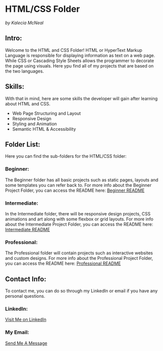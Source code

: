 # HTML/CSS Folder 
<em>by Kalecia McNeal</em>

## Intro: 
Welcome to the HTML and CSS Folder! HTML or HyperText Markup Language is responsible for displaying information as text on a web page. While CSS or Cascading Style Sheets allows the programmer to decorate the page using visuals. Here ypu find all of my projects that are based on the two languages. 

## Skills: 
With that in mind, here are some skills the developer will gain after learning about HTML and CSS. 

- Web Page Structuring and Layout 
- Responsive Design 
- Styling and Animation 
- Semantic HTML & Accessibility

## Folder List: 
Here you can find the sub-folders for the HTML/CSS folder: 

### Beginner: 
The Beginner folder has all basic projects such as static pages, layouts and some templates you can refer back to. For more info about the Beginner Project Folder, you can access the README here: [Beginner README](/HTML-CSS/Beginner/README.md "My Beginner README")

### Intermediate: 
In the Intermediate folder, there will be responsive design projects, CSS animations and art along with some flexbox or grid layouts. For more info about the Intermediate Project Folder, you can access the README here: [Intermediate README](/HTML-CSS/Intermediate/README.md "My Intermediate README")

### Professional:
The Professional folder will contain projects such as interactive websites and custom designs. For more info about the Professional Project Folder, you can access the README here: [Professional README](/HTML-CSS/Professional/README.md "My Professional README")

## Contact Info: 
To contact me, you can do so through my LinkedIn or email if you have any personal questions. 

### LinkedIn: 
[Visit Me on LinkedIn](https://www.linkedin.com/in/kalecia-mcneal/ "My LinkedIn Link")

### My Email: 
[Send Me A Message](mailto:kaleciamcneal@gmail.com "My Gmail Address")